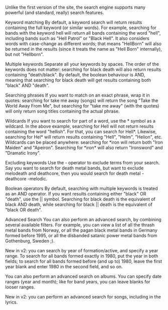 Unlike the first version of the site, the search engine supports many powerful (and standard, really) search features.

Keyword matching
By default, a keyword search will return results containing the full keyword (or similar words). For example, searching for bands with the keyword hell will return all bands containing the word "hell", including bands such as "Hell Patrol" or "Black Hell". It also considers words with case-change as different words; that means "HellBorn" will also be returned in the results (since it treats the name as "Hell Born" internally), but not "Hellborn".

Multiple keywords
Separate all your keywords by spaces. The order of the keywords does not matter: searching for black death will also return results containing "death/black". By default, the boolean behaviour is AND, meaning that searching for black death will get results containing both "black" AND "death".

Searching phrases
If you want to match on an exact phrase, wrap it in quotes: searching for take me away (songs) will return the song "Take the World Away From Me", but searching for "take me away" (with the quotes) will only return song titles containing the actual phrase.

Wildcards
If you want to search for part of a word, use the * symbol as a wildcard. In the above example, searching for Hell will not return results containing the word "hellish". For that, you can search for Hell\*. Likewise, searching for Hel* will return results containing "Hell", "Helm", "Helion", etc. Wildcards can be placed anywhere: searching for \*iron will return both "Iron Maiden" and "Apeiron". Searching for \*iron\* will also return "Ironsword" and "Dramatic Irony".

Excluding keywords
Use the - operator to exclude terms from your search. Say you want to search for death metal bands, but want to exclude melodeath and deathcore, then you would search for death metal -deathcore -melodic.

Boolean operators
By default, searching with multiple keywords is treated as an AND operator. If you want results containing either "black" OR "death", use the || symbol. Searching for black death is the equivalent of black AND death, while searching for black || death is the equivalent of "black OR death".

Advanced Search
You can also perform an advanced search, by combining several available filters. For example, you can view a list of all the thrash metal bands from Norway, or all the pagan black metal bands in Germany formed before 1995, or all the disbanded satanic power metal bands from Gothenburg, Sweden ;).

New in v2: you can search by year of formation/active, and specify a year range. To search for all bands formed exactly in 1980, put the year in both fields; to search for all bands formed before (and up to) 1980, leave the first year blank and enter 1980 in the second field, and so on.

You can also perform an advanced search on albums. You can specify date ranges (year and month); like for band years, you can leave blanks for looser ranges.

New in v2: you can perform an advanced search for songs, including in the lyrics.
